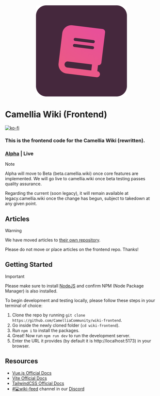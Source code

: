 <p align="center">
  <img width="300" alt="wiki logo" src="https://raw.githubusercontent.com/CamelliaCommunity/.github/refs/heads/main/wikilogo.png">
</p>

# Camellia Wiki (Frontend)

<p align="left">
  <a href="https://ko-fi.com/P5P6SNZFW">
    <img width="200" alt="ko-fi" src="https://storage.ko-fi.com/cdn/brandasset/kofi_bg_tag_dark.png">
  </a>
</p>

### This is the frontend code for the Camellia Wiki (rewritten).

### [Alpha](https://alpha.camellia.wiki) | Live

> [!NOTE]
> Alpha will move to Beta (beta.camellia.wiki) once core features are implemented. We will go live to camellia.wiki once beta testing passes quality assurance.
> 
> Regarding the current (soon legacy), it will remain available at legacy.camellia.wiki once the change has begun, subject to takedown at any given point.


## Articles

> [!WARNING]
> We have moved articles to [their own repository](https://github.com/CamelliaCommunity/wiki-articles).
> 
> Please do not move or place articles on the frontend repo. Thanks!


## Getting Started

> [!IMPORTANT]
> Please make sure to install [NodeJS](https://nodejs.org) and confirm NPM (Node Package Manager) is also installed.

To begin development and testing locally, please follow these steps in your terminal of choice:
1. Clone the repo by running `git clone https://github.com/CamelliaCommunity/wiki-frontend`.
2. Go inside the newly cloned folder (`cd wiki-frontend`).
3. Run `npm i` to install the packages.
4. Great! Now run `npm run dev` to run the development server.
5. Enter the URL it provides (by default it is http://localhost:5173) in your browser.


## Resources

- [Vue.js Official Docs](https://vuejs.org/guide/)
- [Vite Official Docs](https://vitejs.dev/guide/)
- [TailwindCSS Official Docs](https://tailwindcss.com/docs/)
- [#💻wiki-feed](https://discord.com/channels/435720333786480641/1174624963584610334) channel in our [Discord](https://discord.gg/camellia)
